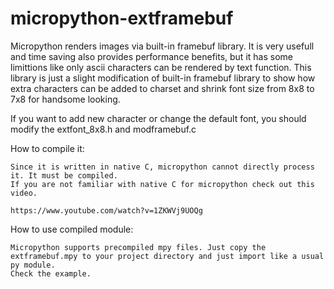 # micropython-extframebuf

Micropython renders images via built-in framebuf library.
It is very usefull and time saving also provides performance benefits, but it has some limittions like only ascii characters can be rendered by text function.
This library is just a slight modification of built-in framebuf library to show how extra characters can be added to charset and shrink font size from
8x8 to 7x8 for handsome looking.

If you want to add new character or change the default font, you should modify the extfont_8x8.h and modframebuf.c

How to compile it:

	Since it is written in native C, micropython cannot directly process it. It must be compiled. 
	If you are not familiar with native C for micropython check out this video.
	
	https://www.youtube.com/watch?v=1ZKWVj9UOQg

How to use compiled module:

	Micropython supports precompiled mpy files. Just copy the extframebuf.mpy to your project directory and just import like a usual py module.
	Check the example.
